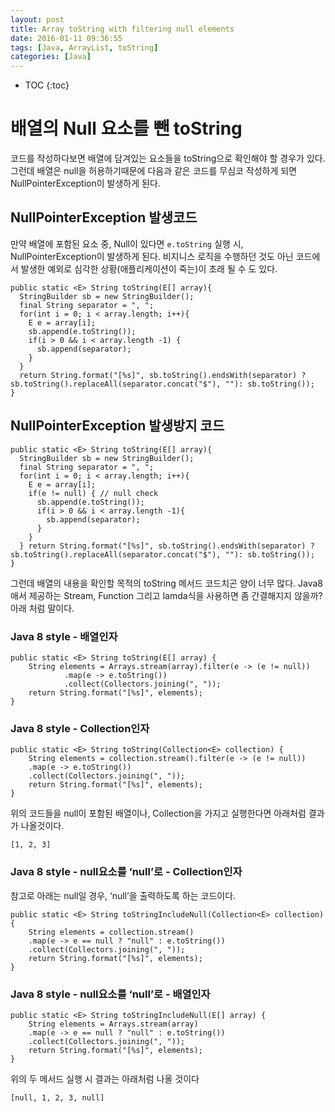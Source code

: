 ```yaml
---
layout: post
title: Array toString with filtering null elements
date: 2016-01-11 09:36:55
tags: [Java, ArrayList, toString]
categories: [Java]
---
```


* TOC
{:toc}

# 배열의 Null 요소를 뺀 toString
코드를 작성하다보면 배열에 담겨있는 요소들을 toString으로 확인해야 할 경우가 있다. 그런데 배열은 null을 허용하기때문에 다음과 같은 코드를 무심코 작성하게 되면 NullPointerException이 발생하게 된다.

## NullPointerException 발생코드
만약 배열에 포함된 요소 중, Null이 있다면 ```e.toString``` 실행 시, NullPointerException이 발생하게 된다. 비지니스 로직을 수행하던 것도 아닌 코드에서 발생한 예외로 심각한 상황(애플리케이션이 죽는)이 초래 될 수 도 있다.

```
public static <E> String toString(E[] array){
  StringBuilder sb = new StringBuilder();
  final String separator = ", ";
  for(int i = 0; i < array.length; i++){
    E e = array[i];
    sb.append(e.toString());
    if(i > 0 && i < array.length -1) {
      sb.append(separator);
    }
  }
  return String.format("[%s]", sb.toString().endsWith(separator) ? sb.toString().replaceAll(separator.concat("$"), ""): sb.toString());
}

```

## NullPointerException 발생방지 코드

```
public static <E> String toString(E[] array){
  StringBuilder sb = new StringBuilder();
  final String separator = ", ";
  for(int i = 0; i < array.length; i++){
    E e = array[i];
    if(e != null) { // null check
      sb.append(e.toString());
      if(i > 0 && i < array.length -1){
        sb.append(separator);
      }
    }
  } return String.format("[%s]", sb.toString().endsWith(separator) ? sb.toString().replaceAll(separator.concat("$"), ""): sb.toString());
}

```
그런데 배열의 내용을 확인할 목적의 toString 메서드 코드치곤 양이 너무 많다. Java8애서 제공하는 Stream, Function 그리고 lamda식을 사용하면 좀 간결해지지 않을까? 아래 처럼 말이다.

### Java 8 style - 배열인자

```
public static <E> String toString(E[] array) {
    String elements = Arrays.stream(array).filter(e -> (e != null))
            .map(e -> e.toString())
            .collect(Collectors.joining(", "));
    return String.format("[%s]", elements);
}

```

### Java 8 style - Collection인자

```
public static <E> String toString(Collection<E> collection) {
    String elements = collection.stream().filter(e -> (e != null))
    .map(e -> e.toString())
    .collect(Collectors.joining(", "));
    return String.format("[%s]", elements);
}

```

위의 코드들을 null이 포함된 배열이나, Collection을 가지고 실행한다면 아래처럼 결과가 나올것이다.

```
[1, 2, 3]
```

### Java 8 style - null요소를 ‘null’로 - Collection인자
참고로 아래는 null일 경우, ‘null’을 출력하도록 하는 코드이다.

```
public static <E> String toStringIncludeNull(Collection<E> collection) {
    String elements = collection.stream()
    .map(e -> e == null ? "null" : e.toString())
    .collect(Collectors.joining(", "));
    return String.format("[%s]", elements);
}
```

### Java 8 style - null요소를 ‘null’로 - 배열인자

```
public static <E> String toStringIncludeNull(E[] array) {
    String elements = Arrays.stream(array)
    .map(e -> e == null ? "null" : e.toString())
    .collect(Collectors.joining(", "));
    return String.format("[%s]", elements);
}
```

위의 두 메서드 실행 시 결과는 아래처럼 나올 것이다

```
[null, 1, 2, 3, null]
```
